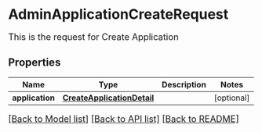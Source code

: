 # AdminApplicationCreateRequest

This is the request for Create Application
## Properties
Name | Type | Description | Notes
------------ | ------------- | ------------- | -------------
**application** | [**CreateApplicationDetail**](CreateApplicationDetail.md) |  | [optional] 

[[Back to Model list]](../README.md#documentation-for-models) [[Back to API list]](../README.md#documentation-for-api-endpoints) [[Back to README]](../README.md)

<style>
     p, ul, ol, li { font-size: 18px !important;}
</style>


